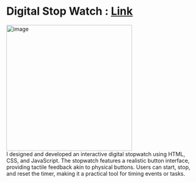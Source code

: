 # Digital Stop Watch : <a href="https://satyamr196.github.io/StopWatch/">Link</a>
<img width="329" alt="image" src="https://github.com/SatyamR196/StopWatch/assets/157214562/09b1b47f-2963-44a3-ab45-3da8b2fa3f9b"><br>
I designed and developed an interactive digital stopwatch using HTML, CSS, and JavaScript. 
The stopwatch features a realistic button interface, providing tactile feedback akin to physical buttons.
Users can start, stop, and reset the timer, making it a practical tool for timing events or tasks.
